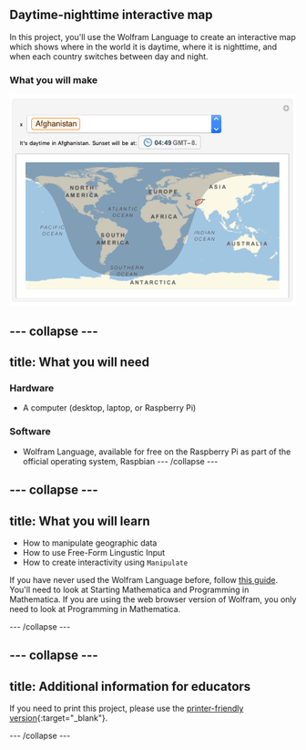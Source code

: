 ## Daytime-nighttime interactive map

In this project, you'll use the Wolfram Language to create an interactive map which shows where in the world it is daytime, where it is nighttime, and when each country switches between day and night.

### What you will make


![Complete project](images/Complete.png)


--- collapse ---
---
title: What you will need
---
### Hardware

+ A computer (desktop, laptop, or Raspberry Pi)

### Software

+ Wolfram Language, available for free on the Raspberry Pi as part of the official operating system, Raspbian
--- /collapse ---

--- collapse ---
---
title: What you will learn
---

+ How to manipulate geographic data
+ How to use Free-Form Lingustic Input
+ How to create interactivity using `Manipulate`

If you have never used the Wolfram Language before, follow [this guide](https://projects.raspberrypi.org/en/projects/getting-started-with-mathematica). You'll need to look at Starting Mathematica and Programming in Mathematica. If you are using the web browser version of Wolfram, you only need to look at Programming in Mathematica.

--- /collapse ---

--- collapse ---
---
title: Additional information for educators
---

If you need to print this project, please use the [printer-friendly version](https://projects.raspberrypi.org/en/projects/c3-wolfram-day-night/print){:target="_blank"}.

--- /collapse ---
